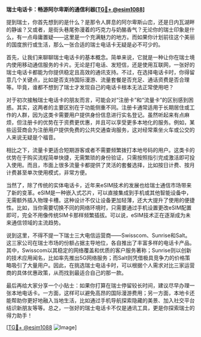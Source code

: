 **瑞士电话卡：畅游阿尔卑斯的通信利器[[TG💪+ @esim1088](https://t.me/s/esim1088)]**

提到瑞士，你首先想到的是什么？是那令人屏息的阿尔卑斯山峦，还是日内瓦湖畔的静谧？又或者，是街头巷尾弥漫着的巧克力与奶酪香气？无论你的瑞士印象是什么，有一点毋庸置疑——这里是一个充满魅力的地方。而如果你计划前往这个美丽的国度旅行或生活，那么一张合适的瑞士电话卡无疑是必不可少的。

首先，让我们来聊聊瑞士电话卡的基本概念。简单来说，它就是一种让你在瑞士境内使用移动通信服务的卡片。无论是打电话、发短信，还是使用互联网，一张好的瑞士电话卡都能为你提供稳定且高效的通讯支持。不过，在选择电话卡时，你得留意几个关键点，比如是否支持国际漫游、流量套餐是否充足、通话资费是否合理等。毕竟，谁都不想到了瑞士才发现自己的电话卡根本无法正常使用吧？

对于初次接触瑞士电话卡的朋友而言，可能会对“注册卡”和“流量卡”的区别感到困惑。其实，这两者的主要区别在于功能侧重不同。注册卡通常适用于长期居住或工作的人群，因为这类卡需要用户提供身份信息进行实名登记。虽然听起来有点麻烦，但注册卡的优势在于资费更优惠，并且可以享受更多本地化的服务。例如，某些运营商会为注册用户提供免费的公共交通查询服务，这对经常乘坐火车或公交的人来说无疑是个福音。

相比之下，流量卡更适合短期游客或者不需要频繁拨打本地号码的用户。这类卡的优势在于购买流程简单快捷，无需繁琐的身份验证，只需按照指引完成激活即可投入使用。而且，市面上很多流量卡都提供了灵活的套餐选择，比如按日计费、按月计费甚至单次使用模式，非常方便。

当然了，除了传统的实体电话卡，近年来eSIM技术的发展也给瑞士通信市场带来了新的变革。eSIM是一种嵌入式芯片，可以直接集成到手机或其他智能设备中，无需额外插入物理卡槽。这种设计不仅让设备更加轻薄，还大大提升了使用的便捷性。比如，当你需要切换不同的网络环境时，只需要通过手机设置更改eSIM配置即可，完全不用像传统SIM卡那样频繁插拔。可以说，eSIM技术正在逐渐成为未来通信领域的主流趋势。

说到这里，不得不提一下瑞士三大电信运营商——Swisscom、Sunrise和Salt。这三家公司在瑞士市场的份额占据主导地位，各自推出了丰富多样的电话卡产品。其中，Swisscom以其稳定的网络覆盖和优质的客户服务著称；Sunrise则以创新的技术应用闻名，比如率先推出5G网络服务；而Salt则凭借极具竞争力的价格策略吸引了大量用户。因此，在挑选瑞士电话卡时，可以根据个人需求对比三家运营商的具体优惠政策，从而找到最适合自己的那一款。

最后再给大家分享一个小贴士：如果你打算在瑞士停留较长时间，建议尽早办理一张本地电话卡。一方面，这样可以避免高昂的国际漫游费用；另一方面，本地卡还能帮助你更好地融入当地生活，比如通过手机导航探索隐藏的美景、加入社交平台结识新朋友等等。总之，一张好的瑞士电话卡不仅是通讯工具，更是你探索瑞士的得力助手！

[[TG💪+ @esim1088](https://t.me/s/esim1088) ![Image](https://i.postimg.cc/4NQfJmqS/Snipaste-2025-05-13-00-14-12.png)]